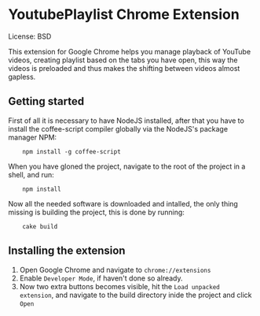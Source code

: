 # YoutubePlaylist Chrome Extension #

License: BSD

This extension for Google Chrome helps you manage playback of YouTube videos, creating playlist based on the tabs you have open, this way the videos is preloaded and thus makes the shifting between videos almost gapless.

## Getting started

First of all it is necessary to have NodeJS installed, after that you have to install the coffee-script compiler globally via the NodeJS's package manager NPM:

		npm install -g coffee-script

When you have gloned the project, navigate to the root of the project in a shell, and run:

		npm install

Now all the needed software is downloaded and intalled, the only thing missing is building the project, this is done by running:

		cake build

## Installing the extension

1. Open Google Chrome and navigate to `chrome://extensions`
2. Enable `Developer Mode`, if haven't done so already.
3. Now two extra buttons becomes visible, hit the `Load unpacked extension`, and navigate to the build directory inide the project and click `Open`
